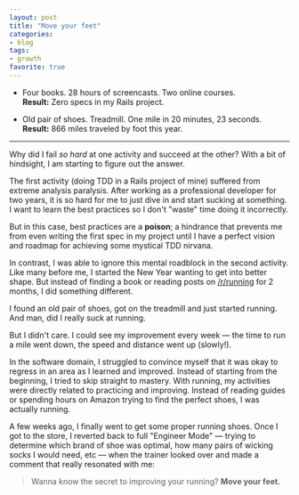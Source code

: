 ```yaml
---
layout: post
title: "Move your feet"
categories:
- blog
tags:
- growth
favorite: true
---
```


* Four books. 28 hours of screencasts. Two online courses.    
**Result:** Zero specs in my Rails project.

* Old pair of shoes. Treadmill. One mile in 20 minutes, 23 seconds.    
**Result:** 866 miles traveled by foot this year.

---

Why did I fail *so hard* at one activity and succeed at the other? With a bit of hindsight, I am starting to figure out the answer.

The first activity (doing TDD in a Rails project of mine) suffered
from extreme analysis paralysis. After working as a professional developer for
two years, it is so hard for me to just dive in and start sucking at
something. I want to learn the best practices so I don't "waste" time doing it
incorrectly. 

But in this case, best practices are a **poison**; a hindrance that prevents me from 
even writing the first spec in my project until I have a perfect vision and
roadmap for achieving some mystical TDD nirvana.

In contrast, I was able to ignore this mental roadblock in the second activity.
Like many before me, I started the New Year wanting to get into better shape.
But instead of finding a book or reading posts on [/r/running][reddit] for 2 months, 
I did something different.

[reddit]: http://reddit.com/r/running

I found an old pair of shoes, got on the treadmill and just started running. And man, 
did I really suck at running.

But I didn't care. I could see my improvement every week &mdash; the time to run a
mile went down, the speed and distance went up (slowly!).

In the software domain, I struggled to convince myself that it was okay to regress in
an area as I learned and improved. Instead of starting from the beginning, I tried to 
skip straight to mastery. With running, my activities were directly related to 
practicing and improving. Instead of reading guides or spending hours on Amazon trying 
to find the perfect shoes, I was actually running.

A few weeks ago, I finally went to get some proper running shoes. Once I got to the store, I reverted back to full 
"Engineer Mode" &mdash; trying to determine which brand of shoe was optimal, how many 
pairs of wicking socks I would need, etc &mdash; when the trainer looked over and made a 
comment that really resonated with me:

<blockquote>
<p>Wanna know the secret to improving your running? <strong>Move your feet.</strong></p>
</blockquote>